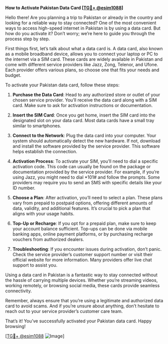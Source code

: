 **How to Activate Pakistan Data Card [[TG💪+ @esim1088](https://t.me/s/esim1088)]**

Hello there! Are you planning a trip to Pakistan or already in the country and looking for a reliable way to stay connected? One of the most convenient ways to access high-speed internet in Pakistan is by using a data card. But how do you activate it? Don’t worry; we’re here to guide you through the process step by step.

First things first, let’s talk about what a data card is. A data card, also known as a mobile broadband device, allows you to connect your laptop or PC to the internet via a SIM card. These cards are widely available in Pakistan and come with different service providers like Jazz, Zong, Telenor, and Ufone. Each provider offers various plans, so choose one that fits your needs and budget.

To activate your Pakistan data card, follow these steps:

1. **Purchase the Data Card**: Head to any authorized store or outlet of your chosen service provider. You’ll receive the data card along with a SIM card. Make sure to ask for activation instructions or documentation.

2. **Insert the SIM Card**: Once you get home, insert the SIM card into the designated slot on your data card. Most data cards have a small tray similar to smartphones.

3. **Connect to the Network**: Plug the data card into your computer. Your system should automatically detect the new hardware. If not, download and install the software provided by the service provider. This software helps establish the connection.

4. **Activation Process**: To activate your SIM, you’ll need to dial a specific activation code. This code can usually be found on the package or documentation provided by the service provider. For example, if you’re using Jazz, you might need to dial *101# and follow the prompts. Some providers may require you to send an SMS with specific details like your ID number.

5. **Choose a Plan**: After activation, you’ll need to select a plan. These plans vary from prepaid to postpaid options, offering different amounts of data, validity, and additional features. It’s crucial to pick a plan that aligns with your usage habits.

6. **Top-Up or Recharge**: If you opt for a prepaid plan, make sure to keep your account balance sufficient. Top-ups can be done via mobile banking apps, online payment platforms, or by purchasing recharge vouchers from authorized dealers.

7. **Troubleshooting**: If you encounter issues during activation, don’t panic. Check the service provider’s customer support number or visit their official website for more information. Many providers offer live chat support to assist you.

Using a data card in Pakistan is a fantastic way to stay connected without the hassle of carrying multiple devices. Whether you’re streaming videos, working remotely, or browsing social media, these cards provide seamless connectivity.

Remember, always ensure that you’re using a legitimate and authorized data card to avoid scams. And if you’re unsure about anything, don’t hesitate to reach out to your service provider’s customer care team.

That’s it! You’ve successfully activated your Pakistan data card. Happy browsing!

[[TG💪+ @esim1088](https://t.me/s/esim1088) ![Image](https://i.postimg.cc/Y0z9fWf4/image.png)]